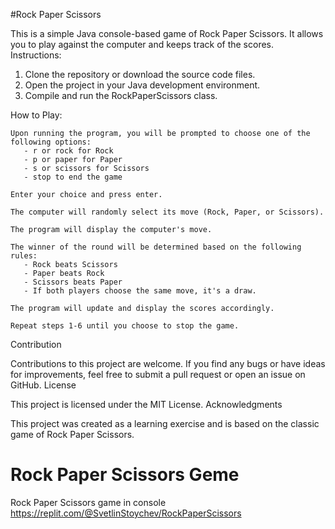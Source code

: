 #Rock Paper Scissors

This is a simple Java console-based game of Rock Paper Scissors. It allows you to play against the computer and keeps track of the scores.
Instructions:

   1. Clone the repository or download the source code files.
   2. Open the project in your Java development environment.
   3. Compile and run the RockPaperScissors class.

How to Play:

    Upon running the program, you will be prompted to choose one of the following options:
       - r or rock for Rock
       - p or paper for Paper
       - s or scissors for Scissors
       - stop to end the game

    Enter your choice and press enter.

    The computer will randomly select its move (Rock, Paper, or Scissors).

    The program will display the computer's move.

    The winner of the round will be determined based on the following rules:
       - Rock beats Scissors
       - Paper beats Rock
       - Scissors beats Paper
       - If both players choose the same move, it's a draw.

    The program will update and display the scores accordingly.

    Repeat steps 1-6 until you choose to stop the game.

Contribution

Contributions to this project are welcome. If you find any bugs or have ideas for improvements, feel free to submit a pull request or open an issue on GitHub.
License

This project is licensed under the MIT License.
Acknowledgments

This project was created as a learning exercise and is based on the classic game of Rock Paper Scissors.


# Rock Paper Scissors Geme
Rock Paper Scissors game in console
https://replit.com/@SvetlinStoychev/RockPaperScissors
